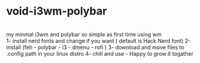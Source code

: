 # void-i3wm-polybar
<br>my minmal i3wm and polybar so simple as first time using wm</br>
1- install nerd fonts and change if you want ( default is Hack Nerd font)
2-install (feh - polybar - i3 - dmenu - rofi )
3- download and move files to .config path in your linux distro 
4- chill and use - Happy to grow it togather
